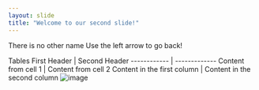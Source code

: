 ```yaml
---
layout: slide
title: "Welcome to our second slide!"
---
```

There is no other name
Use the left arrow to go back!

Tables
First Header | Second Header
------------ | -------------
Content from cell 1 | Content from cell 2
Content in the first column | Content in the second column
![image](https://user-images.githubusercontent.com/87429011/125972222-2fc7609e-273e-4e5b-ba35-2aab06abf9ae.png)
